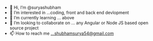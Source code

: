 - 👋 Hi, I’m @suryashubham
- 👀 I’m interested in ...coding, front and back end devlopment
- 🌱 I’m currently learning ... above
- 💞️ I’m looking to collaborate on ... any Angular or Node JS based open source project
- 📫 How to reach me ...shubhamsurya54@gmail.com

<!---
suryashubham/suryashubham is a ✨ special ✨ repository because its `README.md` (this file) appears on your GitHub profile.
You can click the Preview link to take a look at your changes.
--->
